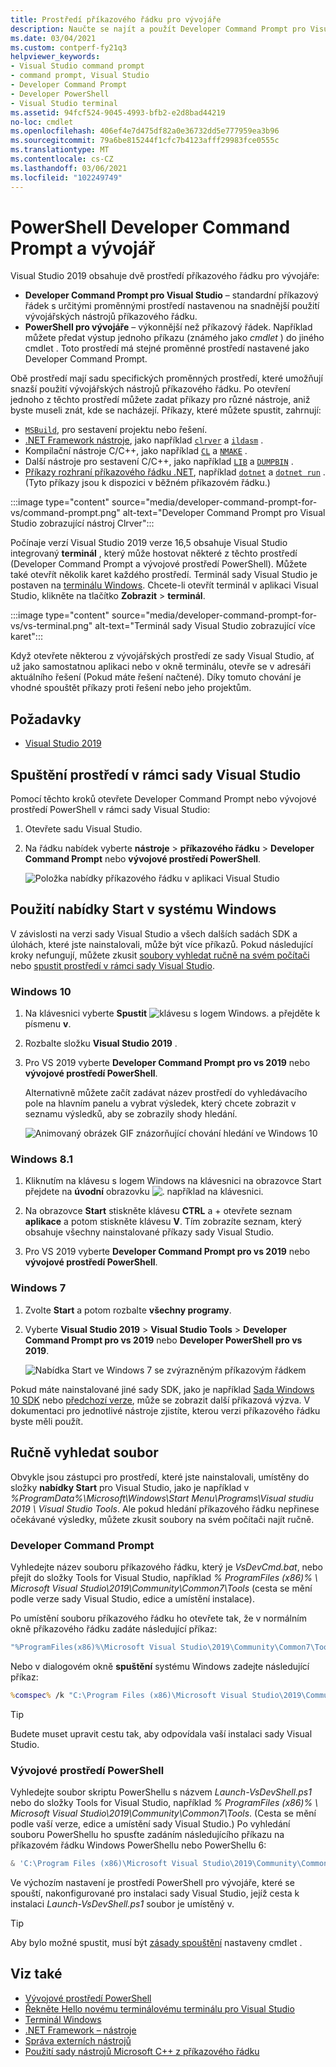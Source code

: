 ```yaml
---
title: Prostředí příkazového řádku pro vývojáře
description: Naučte se najít a použít Developer Command Prompt pro Visual Studio, vývojářský PowerShell a terminál sady Visual Studio, které vám umožní snadněji používat nástroje .NET a C++.
ms.date: 03/04/2021
ms.custom: contperf-fy21q3
helpviewer_keywords:
- Visual Studio command prompt
- command prompt, Visual Studio
- Developer Command Prompt
- Developer PowerShell
- Visual Studio terminal
ms.assetid: 94fcf524-9045-4993-bfb2-e2d8bad44219
no-loc: cmdlet
ms.openlocfilehash: 406ef4e7d475df82a0e36732dd5e777959ea3b96
ms.sourcegitcommit: 79a6be815244f1cfc7b4123afff29983fce0555c
ms.translationtype: MT
ms.contentlocale: cs-CZ
ms.lasthandoff: 03/06/2021
ms.locfileid: "102249749"
---
```

# <a name="developer-command-prompt-and-developer-powershell"></a>PowerShell Developer Command Prompt a vývojář

Visual Studio 2019 obsahuje dvě prostředí příkazového řádku pro vývojáře:

- **Developer Command Prompt pro Visual Studio** – standardní příkazový řádek s určitými proměnnými prostředí nastavenou na snadnější použití vývojářských nástrojů příkazového řádku.
- **PowerShell pro vývojáře** – výkonnější než příkazový řádek. Například můžete předat výstup jednoho příkazu (známého jako *cmdlet* ) do jiného cmdlet . Toto prostředí má stejné proměnné prostředí nastavené jako Developer Command Prompt.

Obě prostředí mají sadu specifických proměnných prostředí, které umožňují snazší použití vývojářských nástrojů příkazového řádku. Po otevření jednoho z těchto prostředí můžete zadat příkazy pro různé nástroje, aniž byste museli znát, kde se nacházejí. Příkazy, které můžete spustit, zahrnují:

- [`MSBuild`](../../msbuild/msbuild-command-line-reference.md), pro sestavení projektu nebo řešení.
- [.NET Framework nástroje](/dotnet/framework/tools/index), jako například [`clrver`](/dotnet/framework/tools/clrver-exe-clr-version-tool) a [`ildasm`](/dotnet/framework/tools/ildasm-exe-il-disassembler) .
- Kompilační nástroje C/C++, jako například [`CL`](/cpp/build/reference/compiler-command-line-syntax) a [`NMAKE`](/cpp/build/reference/running-nmake) .
- Další nástroje pro sestavení C/C++, jako například [`LIB`](/cpp/build/reference/lib-reference) a [`DUMPBIN`](/cpp/build/reference/dumpbin-reference) .
- [Příkazy rozhraní příkazového řádku .NET](/dotnet/core/tools/index), například [`dotnet`](/dotnet/core/tools/dotnet) a [`dotnet run`](/dotnet/core/tools/dotnet-run) . (Tyto příkazy jsou k dispozici v běžném příkazovém řádku.)

:::image type="content" source="media/developer-command-prompt-for-vs/command-prompt.png" alt-text="Developer Command Prompt pro Visual Studio zobrazující nástroj Clrver":::

Počínaje verzí Visual Studio 2019 verze 16,5 obsahuje Visual Studio integrovaný **terminál** , který může hostovat některé z těchto prostředí (Developer Command Prompt a vývojové prostředí PowerShell). Můžete také otevřít několik karet každého prostředí. Terminál sady Visual Studio je postaven na [terminálu Windows](/windows/terminal/). Chcete-li otevřít terminál v aplikaci Visual Studio, klikněte na tlačítko **Zobrazit**  >  **terminál**.

:::image type="content" source="media/developer-command-prompt-for-vs/vs-terminal.png" alt-text="Terminál sady Visual Studio zobrazující více karet":::

Když otevřete některou z vývojářských prostředí ze sady Visual Studio, ať už jako samostatnou aplikaci nebo v okně terminálu, otevře se v adresáři aktuálního řešení (Pokud máte řešení načtené). Díky tomuto chování je vhodné spouštět příkazy proti řešení nebo jeho projektům.

## <a name="prerequisites"></a>Požadavky

- [Visual Studio 2019](https://visualstudio.microsoft.com/downloads/?utm_medium=microsoft&utm_source=docs.microsoft.com&utm_campaign=inline+link&utm_content=download+vs2019)

## <a name="start-the-shell-from-inside-visual-studio"></a>Spuštění prostředí v rámci sady Visual Studio

Pomocí těchto kroků otevřete Developer Command Prompt nebo vývojové prostředí PowerShell v rámci sady Visual Studio:

1. Otevřete sadu Visual Studio.

1. Na řádku nabídek vyberte **nástroje**  >  **příkazového řádku**  >  **Developer Command Prompt** nebo **vývojové prostředí PowerShell**.

   ![Položka nabídky příkazového řádku v aplikaci Visual Studio](./media/developer-command-prompt-for-vs/vs-menu.png)

## <a name="use-the-windows-start-menu"></a>Použití nabídky Start v systému Windows

V závislosti na verzi sady Visual Studio a všech dalších sadách SDK a úlohách, které jste nainstalovali, může být více příkazů. Pokud následující kroky nefungují, můžete zkusit [soubory vyhledat ručně na svém počítači](#manually-locate-the-file) nebo [spustit prostředí v rámci sady Visual Studio](#start-the-shell-from-inside-visual-studio).

### <a name="windows-10"></a>Windows 10

1. Na klávesnici vyberte **Spustit** ![ klávesu s logem Windows.](./media/developer-command-prompt-for-vs/windows-logo-key-graphic.png) a přejděte k písmenu **v**.

1. Rozbalte složku **Visual Studio 2019** .

1. Pro VS 2019 vyberte **Developer Command Prompt pro vs 2019** nebo **vývojové prostředí PowerShell**.

   Alternativně můžete začít zadávat název prostředí do vyhledávacího pole na hlavním panelu a vybrat výsledek, který chcete zobrazit v seznamu výsledků, aby se zobrazily shody hledání.

   ![Animovaný obrázek GIF znázorňující chování hledání ve Windows 10](./media/developer-command-prompt-for-vs/windows-10-search.gif)

### <a name="windows-81"></a>Windows 8.1

1. Kliknutím na klávesu s logem Windows na klávesnici na obrazovce Start přejdete na **úvodní** obrazovku ![ .](./media/developer-command-prompt-for-vs/windows-logo-key-graphic.png) například na klávesnici.

1. Na obrazovce **Start** stiskněte klávesu **CTRL** a +  otevřete seznam **aplikace** a potom stiskněte klávesu **V**. Tím zobrazíte seznam, který obsahuje všechny nainstalované příkazy sady Visual Studio.

1. Pro VS 2019 vyberte **Developer Command Prompt pro vs 2019** nebo **vývojové prostředí PowerShell**.

### <a name="windows-7"></a>Windows 7

1. Zvolte **Start** a potom rozbalte **všechny programy**.

1. Vyberte **Visual Studio 2019**  >  **Visual Studio Tools**  >  **Developer Command Prompt pro vs 2019** nebo **Developer PowerShell pro vs 2019**.

   ![Nabídka Start ve Windows 7 se zvýrazněným příkazovým řádkem](./media/developer-command-prompt-for-vs/windows-7-menu.png)

Pokud máte nainstalované jiné sady SDK, jako je například [Sada Windows 10 SDK](https://developer.microsoft.com/windows/downloads/windows-10-sdk) nebo [předchozí verze](https://developer.microsoft.com/windows/downloads/sdk-archive), může se zobrazit další příkazová výzva. V dokumentaci pro jednotlivé nástroje zjistíte, kterou verzi příkazového řádku byste měli použít.

## <a name="manually-locate-the-file"></a>Ručně vyhledat soubor

Obvykle jsou zástupci pro prostředí, které jste nainstalovali, umístěny do složky **nabídky Start** pro Visual Studio, jako je například v *%ProgramData%\Microsoft\Windows\Start Menu\Programs\Visual studiu 2019 \ Visual Studio Tools*. Ale pokud hledání příkazového řádku nepřinese očekávané výsledky, můžete zkusit soubory na svém počítači najít ručně.

### <a name="developer-command-prompt"></a>Developer Command Prompt

Vyhledejte název souboru příkazového řádku, který je *VsDevCmd.bat*, nebo přejít do složky Tools for Visual Studio, například *% ProgramFiles (x86)% \ Microsoft Visual Studio\2019\Community\Common7\Tools* (cesta se mění podle verze sady Visual Studio, edice a umístění instalace).

Po umístění souboru příkazového řádku ho otevřete tak, že v normálním okně příkazového řádku zadáte následující příkaz:

```cmd
"%ProgramFiles(x86)%\Microsoft Visual Studio\2019\Community\Common7\Tools\VsDevCmd.bat"
```

Nebo v dialogovém okně **spuštění** systému Windows zadejte následující příkaz:

```cmd
%comspec% /k "C:\Program Files (x86)\Microsoft Visual Studio\2019\Community\Common7\Tools\VsDevCmd.bat"
```

> [!TIP]
> Budete muset upravit cestu tak, aby odpovídala vaší instalaci sady Visual Studio.

### <a name="developer-powershell"></a>Vývojové prostředí PowerShell

Vyhledejte soubor skriptu PowerShellu s názvem *Launch-VsDevShell.ps1* nebo do složky Tools for Visual Studio, například *% ProgramFiles (x86)% \ Microsoft Visual Studio\2019\Community\Common7\Tools*. (Cesta se mění podle vaší verze, edice a umístění sady Visual Studio.) Po vyhledání souboru PowerShellu ho spusťte zadáním následujícího příkazu na příkazovém řádku Windows PowerShellu nebo PowerShellu 6:

```powershell
& 'C:\Program Files (x86)\Microsoft Visual Studio\2019\Community\Common7\Tools\Launch-VsDevShell.ps1'
```

Ve výchozím nastavení je prostředí PowerShell pro vývojáře, které se spouští, nakonfigurované pro instalaci sady Visual Studio, jejíž cesta k instalaci *Launch-VsDevShell.ps1* soubor je umístěný v.

> [!TIP]
> Aby bylo možné spustit, musí být [zásady spouštění](/powershell/module/microsoft.powershell.core/about/about_execution_policies) nastaveny cmdlet .

## <a name="see-also"></a>Viz také

- [Vývojové prostředí PowerShell](https://devblogs.microsoft.com/visualstudio/the-powershell-you-know-and-love-now-with-a-side-of-visual-studio/)
- [Řekněte Hello novému terminálovému terminálu pro Visual Studio](https://devblogs.microsoft.com/visualstudio/say-hello-to-the-new-visual-studio-terminal/)
- [Terminál Windows](/windows/terminal/)
- [.NET Framework – nástroje](/dotnet/framework/tools/index)
- [Správa externích nástrojů](../managing-external-tools.md)
- [Použití sady nástrojů Microsoft C++ z příkazového řádku](/cpp/build/building-on-the-command-line)
